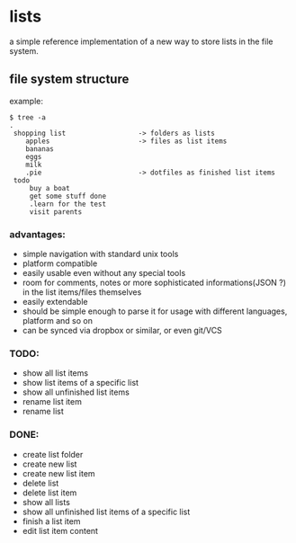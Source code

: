 lists
=====
a simple reference implementation of a new way to store lists in the file system.

file system structure
---------------------
example:
```
$ tree -a
.
 shopping list                  -> folders as lists
    apples                      -> files as list items
    bananas
    eggs
    milk
    .pie                        -> dotfiles as finished list items
 todo
     buy a boat
     get some stuff done
     .learn for the test
     visit parents
```
### advantages:
- simple navigation with standard unix tools
- platform compatible
- easily usable even without any special tools
- room for comments, notes or more sophisticated informations(JSON ?) in the list items/files themselves
- easily extendable
- should be simple enough to parse it for usage with different languages, platform and so on
- can be synced via dropbox or similar, or even git/VCS

### TODO:
- show all list items
- show list items of a specific list
- show all unfinished list items
- rename list item
- rename list

### DONE:
- create list folder
- create new list
- create new list item
- delete list
- delete list item
- show all lists
- show all unfinished list items of a specific list
- finish a list item
- edit list item content
